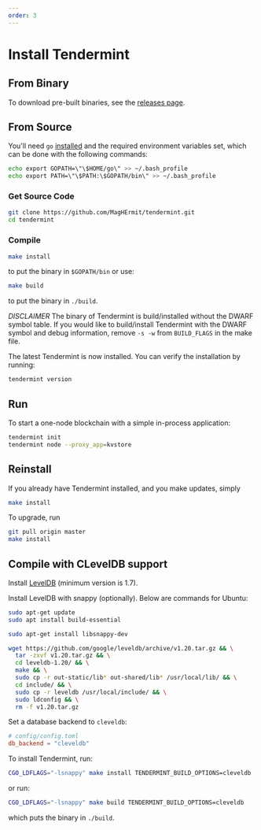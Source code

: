```yaml
---
order: 3
---
```


# Install Tendermint

## From Binary

To download pre-built binaries, see the [releases page](https://github.com/MagHErmit/tendermint/releases).

## From Source

You'll need `go` [installed](https://golang.org/doc/install) and the required
environment variables set, which can be done with the following commands:

```sh
echo export GOPATH=\"\$HOME/go\" >> ~/.bash_profile
echo export PATH=\"\$PATH:\$GOPATH/bin\" >> ~/.bash_profile
```

### Get Source Code

```sh
git clone https://github.com/MagHErmit/tendermint.git
cd tendermint
```

### Compile

```sh
make install
```

to put the binary in `$GOPATH/bin` or use:

```sh
make build
```

to put the binary in `./build`.

_DISCLAIMER_ The binary of Tendermint is build/installed without the DWARF
symbol table. If you would like to build/install Tendermint with the DWARF
symbol and debug information, remove `-s -w` from `BUILD_FLAGS` in the make
file.

The latest Tendermint is now installed. You can verify the installation by
running:

```sh
tendermint version
```

## Run

To start a one-node blockchain with a simple in-process application:

```sh
tendermint init
tendermint node --proxy_app=kvstore
```

## Reinstall

If you already have Tendermint installed, and you make updates, simply

```sh
make install
```

To upgrade, run

```sh
git pull origin master
make install
```

## Compile with CLevelDB support

Install [LevelDB](https://github.com/google/leveldb) (minimum version is 1.7).

Install LevelDB with snappy (optionally). Below are commands for Ubuntu:

```sh
sudo apt-get update
sudo apt install build-essential

sudo apt-get install libsnappy-dev

wget https://github.com/google/leveldb/archive/v1.20.tar.gz && \
  tar -zxvf v1.20.tar.gz && \
  cd leveldb-1.20/ && \
  make && \
  sudo cp -r out-static/lib* out-shared/lib* /usr/local/lib/ && \
  cd include/ && \
  sudo cp -r leveldb /usr/local/include/ && \
  sudo ldconfig && \
  rm -f v1.20.tar.gz
```

Set a database backend to `cleveldb`:

```toml
# config/config.toml
db_backend = "cleveldb"
```

To install Tendermint, run:

```sh
CGO_LDFLAGS="-lsnappy" make install TENDERMINT_BUILD_OPTIONS=cleveldb
```

or run:

```sh
CGO_LDFLAGS="-lsnappy" make build TENDERMINT_BUILD_OPTIONS=cleveldb
```

which puts the binary in `./build`.
